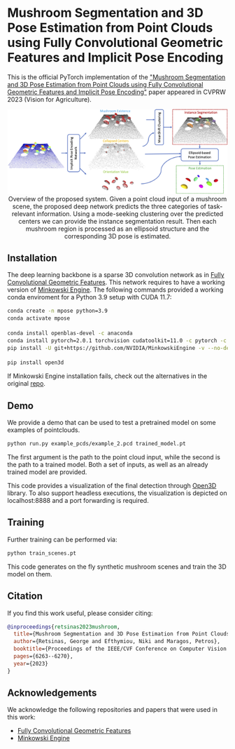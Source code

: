 # Mushroom Segmentation and 3D Pose Estimation from Point Clouds using Fully Convolutional Geometric Features and Implicit Pose Encoding

This is the official PyTorch implementation of the ["Mushroom Segmentation and 3D Pose Estimation from Point Clouds using Fully Convolutional Geometric Features and Implicit Pose Encoding"](https://openaccess.thecvf.com/content/CVPR2023W/AgriVision/papers/Retsinas_Mushroom_Segmentation_and_3D_Pose_Estimation_From_Point_Clouds_Using_CVPRW_2023_paper.pdf) paper appeared in CVPRW 2023 (Vision for Agriculture).

<p align="center"> 
<img src="overview.png">
Overview of the proposed system. Given a point cloud input of a mushroom scene, the proposed deep network predicts the three categories of task-relevant information. Using a mode-seeking clustering over the predicted centers we can provide the instance segmentation result. Then each mushroom region is processed as an ellipsoid structure and the corresponding 3D pose is estimated.
</p>


## Installation
The deep learning backbone is a sparse 3D convolution network as in [Fully Convolutional Geometric Features](https://github.com/chrischoy/FCGF).
This network requires to have a working version of [Minkowski Engine](https://github.com/NVIDIA/MinkowskiEngine).
The following commands provided a working conda enviroment for a Python 3.9 setup with CUDA 11.7:

```bash
conda create -n mpose python=3.9
conda activate mpose

conda install openblas-devel -c anaconda
conda install pytorch=2.0.1 torchvision cudatoolkit=11.0 -c pytorch -c conda-forge
pip install -U git+https://github.com/NVIDIA/MinkowskiEngine -v --no-deps --install-option="--blas_include_dirs=${CONDA_PREFIX}/include" --install-option="--blas=openblas"

pip install open3d 
```

If Minkowski Engine installation fails, check out the alternatives in the original [repo](https://github.com/NVIDIA/MinkowskiEngine).


## Demo 
We provide a demo that can be used to test a pretrained model on some examples of pointclouds. 

```bash
python run.py example_pcds/example_2.pcd trained_model.pt
```

The first argument is the path to the point cloud input, while the second is the path to a trained model. Both a set of inputs, as well as an already trained model are provided.

This code provides a visualization of the final detection through [Open3D](https://www.open3d.org) library. To also support headless executions, the visualization is depicted on localhost:8888 and a port forwarding is required. 
## Training

Further training can be performed via:

```bash
python train_scenes.pt
```

This code generates on the fly synthetic mushroom scenes and train the 3D model on them.

## Citation
If you find this work useful, please consider citing:

```bibtex
@inproceedings{retsinas2023mushroom,
  title={Mushroom Segmentation and 3D Pose Estimation from Point Clouds using Fully Convolutional Geometric Features and Implicit Pose Encoding},
  author={Retsinas, George and Efthymiou, Niki and Maragos, Petros},
  booktitle={Proceedings of the IEEE/CVF Conference on Computer Vision and Pattern Recognition},
  pages={6263--6270},
  year={2023}
}
```


## Acknowledgements 
We acknowledge the following repositories and papers that were used in this work:

- [Fully Convolutional Geometric Features](https://github.com/chrischoy/FCGF)
- [Minkowski Engine](https://github.com/NVIDIA/MinkowskiEngine)
